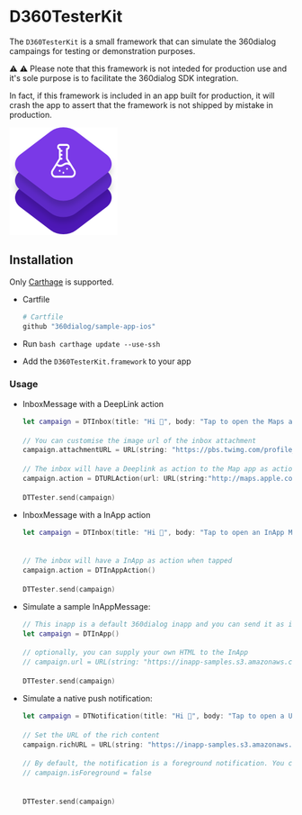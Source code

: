 
# D360TesterKit

The `D360TesterKit` is a small framework that can simulate the 360dialog campaings for testing or demonstration purposes. 

⚠️ ⚠️ Please note that this framework is not inteded for production use and it's sole purpose is to facilitate the 360dialog SDK integration. 

In fact, if this framework is included in an app built for production, it will crash the app to assert that the framework is not shipped by mistake in production.

![](logo.png)


## Installation

Only [Carthage](https://github.com/Carthage/Carthage) is supported.

- Cartfile

	```bash
	# Cartfile
	github "360dialog/sample-app-ios"
	```

- Run  `bash carthage update --use-ssh`
- Add the `D360TesterKit.framework` to your app

### Usage


- InboxMessage with a DeepLink action

	```swift
	let campaign = DTInbox(title: "Hi 👋", body: "Tap to open the Maps app")
	        
	// You can customise the image url of the inbox attachment
	campaign.attachmentURL = URL(string: "https://pbs.twimg.com/profile_images/2566510432/ba1akm5czgzocd36xb2z_400x400.png")!
	
   // The inbox will have a Deeplink as action to the Map app as action when tapped
   campaign.action = DTURLAction(url: URL(string:"http://maps.apple.com/?ll=52.5287174,13.4154767")!)

	DTTester.send(campaign)
	```
	
- InboxMessage with a InApp action

	```swift
	let campaign = DTInbox(title: "Hi 👋", body: "Tap to open an InApp Message")
	        
	
   // The inbox will have a InApp as action when tapped
   campaign.action = DTInAppAction()

	DTTester.send(campaign)
	```

- Simulate a sample InAppMessage:

	```swift
	// This inapp is a default 360dialog inapp and you can send it as it is.
	let campaign = DTInApp()
	
	// optionally, you can supply your own HTML to the InApp
	// campaign.url = URL(string: "https://inapp-samples.s3.amazonaws.com/push-permissions.html")!
	
	DTTester.send(campaign)

	```

- Simulate a native push notification:

	```swift
	let campaign = DTNotification(title: "Hi 👋", body: "Tap to open a URL")

	// Set the URL of the rich content
   campaign.richURL = URL(string: "https://inapp-samples.s3.amazonaws.com/examples/JPG/desertsmall.jpg")!
        	    
	// By default, the notification is a foreground notification. You can disable it here
	// campaign.isForeground = false

	    
	DTTester.send(campaign)
	```



